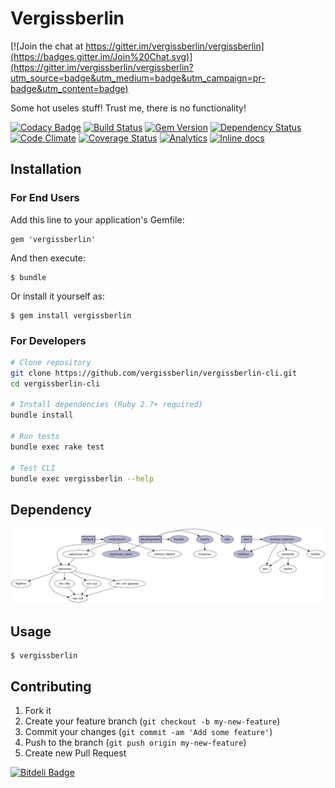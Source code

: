 # Vergissberlin

[![Join the chat at https://gitter.im/vergissberlin/vergissberlin](https://badges.gitter.im/Join%20Chat.svg)](https://gitter.im/vergissberlin/vergissberlin?utm_source=badge&utm_medium=badge&utm_campaign=pr-badge&utm_content=badge)

Some hot useles stuff! Trust me, there is no functionality!


[![Codacy Badge](https://api.codacy.com/project/badge/Grade/47c04ed87749b6107bf7e6baa7f0224a)](https://www.codacy.com/app/andre_1725/vergissberlin?utm_source=github.com&utm_medium=referral&utm_content=vergissberlin/vergissberlin&utm_campaign=badger)
[![Build Status](https://travis-ci.org/vergissberlin/vergissberlin.png?branch=master)](https://travis-ci.org/vergissberlin/vergissberlin)
[![Gem Version](https://badge.fury.io/rb/vergissberlin.png)](http://badge.fury.io/rb/vergissberlin)
[![Dependency Status](https://gemnasium.com/vergissberlin/vergissberlin.png)](https://gemnasium.com/vergissberlin/vergissberlin)
[![Code Climate](https://codeclimate.com/github/vergissberlin/vergissberlin.png)](https://codeclimate.com/github/vergissberlin/vergissberlin)
[![Coverage Status](https://coveralls.io/repos/vergissberlin/vergissberlin/badge.png?branch=master)](https://coveralls.io/r/vergissberlin/vergissberlin)
[![Analytics](https://ga-beacon.appspot.com/UA-35739360-2/vergissberlin/vergissberlin)](https://github.com/vergissberlin/vergissberlin)
[![Inline docs](http://inch-ci.org/github/vergissberlin/vergissberlin.svg?branch=master)](http://inch-ci.org/github/vergissberlin/vergissberlin)

## Installation

### For End Users

Add this line to your application's Gemfile:

    gem 'vergissberlin'

And then execute:

    $ bundle

Or install it yourself as:

    $ gem install vergissberlin

### For Developers

```bash
# Clone repository
git clone https://github.com/vergissberlin/vergissberlin-cli.git
cd vergissberlin-cli

# Install dependencies (Ruby 2.7+ required)
bundle install

# Run tests
bundle exec rake test

# Test CLI
bundle exec vergissberlin --help
```

## Dependency
![image](gem_graph.png)


## Usage

    $ vergissberlin

## Contributing

1. Fork it
2. Create your feature branch (`git checkout -b my-new-feature`)
3. Commit your changes (`git commit -am 'Add some feature'`)
4. Push to the branch (`git push origin my-new-feature`)
5. Create new Pull Request


[![Bitdeli Badge](https://d2weczhvl823v0.cloudfront.net/vergissberlin/vergissberlin/trend.png)](https://bitdeli.com/free "Bitdeli Badge")

